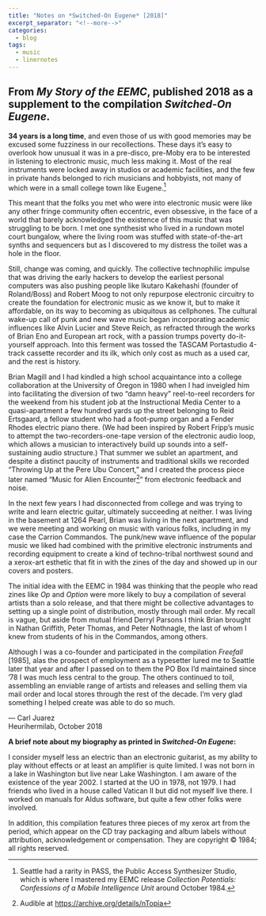 ```yaml
---
title: "Notes on *Switched-On Eugene* [2018]"
excerpt_separator: "<!--more-->"
categories:
  - blog
tags: 
  - music
  - linernotes
---
```


## From *My Story of the EEMC*, published 2018 as a supplement to the compilation *Switched-On Eugene*.

**34 years is a long time**, and even those of us with good memories may be excused some fuzziness in our recollections. These days it’s easy to overlook how unusual it was in a pre-disco, pre-Moby era to be interested in listening to electronic music, much less making it. Most of the real instruments were locked away in studios or academic facilities, and the few in private hands belonged to rich musicians and hobbyists, not many of which were in a small college town like Eugene.[^1]

[^1]: Seattle had a rarity in PASS, the Public Access Synthesizer Studio, which is where I mastered my EEMC release *Collection Potentials: Confessions of a Mobile Intelligence Unit* around October 1984.

<!--more-->

This meant that the folks you met who were into electronic music were like any other fringe community often eccentric, even obsessive, in the face of a world that barely acknowledged the existence of this music that was struggling to be born. I met one synthesist who lived in a rundown motel court bungalow, where the living room was stuffed with state-of-the-art synths and sequencers but as I discovered to my distress the toilet was a hole in the floor.

Still, change was coming, and quickly. The collective technophilic impulse that was driving the early hackers to develop the earliest personal computers was also pushing people like Ikutaro Kakehashi (founder of Roland/Boss) and Robert Moog to not only repurpose electronic circuitry to create the foundation for electronic music as we know it, but to make it affordable, on its way to becoming as ubiquitous as cellphones. The cultural wake-up call of punk and new wave music began incorporating academic influences like Alvin Lucier and Steve Reich, as refracted through the works of Brian Eno and European art rock, with a passion trumps poverty do-it-yourself approach. Into this ferment was tossed the TASCAM Portastudio 4-track cassette recorder and its ilk, which only cost as much as a used car, and the rest is history.

Brian Magill and I had kindled a high school acquaintance into a college collaboration at the University of Oregon in 1980 when I had inveigled him into facilitating the diversion of two “damn heavy” reel-to-reel recorders for the weekend from his student job at the Instructional Media Center to a quasi-apartment a few hundred yards up the street belonging to Reid Ertsgaard, a fellow student who had a foot-pump organ and a Fender Rhodes electric piano there. (We had been inspired by Robert Fripp’s music to attempt the two-recorders-one-tape version of the electronic audio loop, which allows a musician to interactively build up sounds into a self-sustaining audio structure.) That summer we sublet an apartment, and despite a distinct paucity of instruments and traditional skills we recorded “Throwing Up at the Pere Ubu Concert,” and I created the process piece later named “Music for Alien Encounter[^2]” from electronic feedback and noise.

[^2]: Audible at https://archive.org/details/nTopia

In the next few years I had disconnected from college and was trying to write and learn electric guitar, ultimately succeeding at neither. I was living in the basement at 1264 Pearl, Brian was living in the next apartment, and we were meeting and working on music with various folks, including in my case the Carrion Commandos. The punk/new wave influence of the popular music we liked had combined with the primitive electronic instruments and recording equipment to create a kind of techno-tribal northwest sound and a xerox-art esthetic that fit in with the zines of the day and showed up in our covers and posters.

The initial idea with the EEMC in 1984 was thinking that the people who read zines like *Op* and *Option* were more likely to buy a compilation of several artists than a solo release, and that there might be collective advantages to setting up a single point of distribution, mostly through mail order. My recall is vague, but aside from mutual friend Derryl Parsons I think Brian brought in Nathan Griffith, Peter Thomas, and Peter Nothnagle, the last of whom I knew from students of his in the Commandos, among others.

Although I was a co-founder and participated in the compilation *Freefall* [1985], alas the prospect of employment as a typesetter lured me to Seattle later that year and after I passed on to them the PO Box I’d maintained since ’78 I was much less central to the group. The others continued to toil, assembling an enviable range of artists and releases and selling them via mail order and local stores through the rest of the decade. I’m very glad something I helped create was able to do so much.

— Carl Juarez  
Heurihermilab, October 2018


**A brief note about my biography as printed in *Switched-On Eugene*:**

I consider myself less an electric than an electronic guitarist, as my ability to play without effects or at least an amplifier is quite limited. I was not born in a lake in Washington but live near Lake Washington. I am aware of the existence of the year 2002. I started at the UO in 1978, not 1979. I had friends who lived in a house called Vatican II but did not myself live there. I worked on manuals for Aldus software, but quite a few other folks were involved.

In addition, this compilation features three pieces of my xerox art from the period, which appear on the CD tray packaging and album labels without attribution, acknowledgement or compensation. They are copyright © 1984; all rights reserved.



